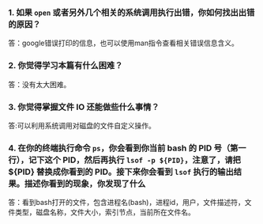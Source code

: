 ### 1. 如果 `open` 或者另外几个相关的系统调用执行出错，你如何找出出错的原因？

答：google错误打印的信息，也可以使用man指令查看相关错误信息含义。

### 2. 你觉得学习本篇有什么困难？

答：没有太大困难。

### 3. 你觉得掌握文件 IO 还能做些什么事情？

答:可以利用系统调用对磁盘的文件自定义操作。

### 4. 在你的终端执行命令 `ps`，你会看到你当前 bash 的 PID 号（第一行），记下这个 PID，然后再执行 `lsof -p ${PID}`，注意了，请把 ${PID} 替换成你看到的 PID。接下来你会看到 `lsof` 执行的输出结果。描述你看到的现象，你发现了什么

答：看到bash打开的文件，包含进程名(bash)，进程id，用户，文件描述符，文件类型，磁盘名称，文件大小，索引节点，当前所在文件名。
